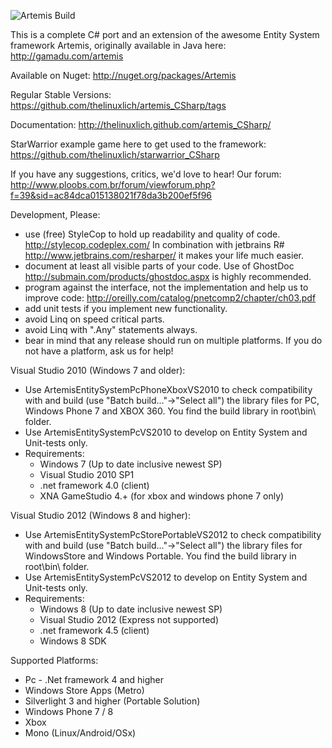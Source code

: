![Artemis Build](https://api.travis-ci.org/thelinuxlich/artemis_CSharp.png)

This is a complete C# port and an extension of the awesome Entity System framework Artemis,
originally available in Java here: http://gamadu.com/artemis

Available on Nuget: http://nuget.org/packages/Artemis

Regular Stable Versions: https://github.com/thelinuxlich/artemis_CSharp/tags

Documentation: http://thelinuxlich.github.com/artemis_CSharp/

StarWarrior example game here to get used to the framework:
https://github.com/thelinuxlich/starwarrior_CSharp

If you have any suggestions, critics, we'd love to hear!
Our forum: http://www.ploobs.com.br/forum/viewforum.php?f=39&sid=ac84dca015138021f78da3b200ef5f96

Development, Please:
+ use (free) StyleCop to hold up readability and quality of code. http://stylecop.codeplex.com/ 
  In combination with jetbrains R# http://www.jetbrains.com/resharper/ it makes your life much easier.
+ document at least all visible parts of your code.
  Use of GhostDoc http://submain.com/products/ghostdoc.aspx is highly recommended.
+ program against the interface, not the implementation and help us to improve code:
  http://oreilly.com/catalog/pnetcomp2/chapter/ch03.pdf
+ add unit tests if you implement new functionality.
+ avoid Linq on speed critical parts.
+ avoid Linq with ".Any" statements always.
+ bear in mind that any release should run on multiple platforms.
  If you do not have a platform, ask us for help!

Visual Studio 2010 (Windows 7 and older):
* Use ArtemisEntitySystemPcPhoneXboxVS2010 to check compatibility with and build
  (use "Batch build..."->"Select all") the library files for PC, Windows Phone 7 and XBOX 360.
  You find the build library in root\bin\ folder.
* Use ArtemisEntitySystemPcVS2010 to develop on Entity System and Unit-tests only.
* Requirements:
  * Windows 7 (Up to date inclusive newest SP)
  * Visual Studio 2010 SP1
  * .net framework 4.0 (client)
  * XNA GameStudio 4.+ (for xbox and windows phone 7 only)

Visual Studio 2012 (Windows 8 and higher):
* Use ArtemisEntitySystemPcStorePortableVS2012 to check compatibility with and build 
  (use "Batch build..."->"Select all") the library files for WindowsStore and Windows Portable.
  You find the build library in root\bin\ folder.
* Use ArtemisEntitySystemPcVS2012 to develop on Entity System and Unit-tests only.
* Requirements:
  * Windows 8 (Up to date inclusive newest SP)
  * Visual Studio 2012 (Express not supported)
  * .net framework 4.5 (client)
  * Windows 8 SDK

Supported Platforms:
* Pc - .Net framework 4 and higher
* Windows Store Apps (Metro)
* Silverlight 3 and higher (Portable Solution)
* Windows Phone 7 / 8
* Xbox
* Mono (Linux/Android/OSx)
